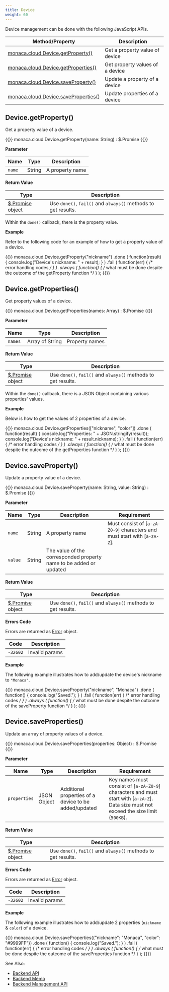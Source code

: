 ```yaml
---
title: Device
weight: 60
---
```


Device management can be done with the following JavaScript APIs.

Method/Property | Description
----------------|--------------------
[monaca.cloud.Device.getProperty()](#device-getproperty) | Get a property value of device
[monaca.cloud.Device.getProperties()](#device-getproperties) | Get property values of a device
[monaca.cloud.Device.saveProperty()](#device-saveproperty) | Update a property of a device
[monaca.cloud.Device.saveProperties()](#device-saveproperties) | Update properties of a device

## Device.getProperty()

Get a property value of a device.

{{<highlight javascript>}}
monaca.cloud.Device.getProperty(name: String) : $.Promise
{{</highlight>}}

**Parameter**

Name | Type | Description
-----|------|-------------
`name` | String | A property name

**Return Value**

Type | Description
-----|--------------------------
[$.Promise](../other/#promise) object | Use `done()`, `fail()` and `always()` methods to get results.

Within the `done()` callback, there is the property value.

**Example**

Refer to the following code for an example of how to get a property value of a device.

{{<highlight javascript>}}
monaca.cloud.Device.getProperty("nickname")
.done
(
    function(result)
    { console.log("Device's nickname: " + result); }
)
.fail
(
    function(err)
    { /* error handling codes */ }
)
.always
(
    function()
    { /* what must be done despite the outcome of the getProperty function */ }
);
{{</highlight>}}

## Device.getProperties()

Get property values of a device.

{{<highlight javascript>}}
monaca.cloud.Device.getProperties(names: Array) : $.Promise
{{</highlight>}}

**Parameter**

Name | Type | Description
-----|------|-------------
`names` | Array of String | Property names

**Return Value**

Type | Description
-----|--------------------------
[$.Promise](../other/#promise) object | Use `done()`, `fail()` and `always()` methods to get results.

Within the `done()` callback, there is a JSON Object containing various properties' values.

**Example**

Below is how to get the values of 2 properties of a device.

{{<highlight javascript>}}
monaca.cloud.Device.getProperties(["nickname", "color"])
.done
(
    function(result)
    {
        console.log("Properties: " + JSON.stringify(result));
        console.log("Device's nickname: " + result.nickname);
    }
)
.fail
(
    function(err)
    { /* error handling codes */ }
)
.always
(
    function()
    { /* what must be done despite the outcome of the getProperties function */ }
);
{{</highlight>}}

## Device.saveProperty()

Update a property value of a device.

{{<highlight javascript>}}
monaca.cloud.Device.saveProperty(name: String, value: String) : $.Promise
{{</highlight>}}

**Parameter**

Name | Type | Description | Requirement
-----|------|-------------|---------------------
`name` | String | A property name | Must consist of \[`a-zA-Z0-9`\] characters and must start with \[`a-zA-Z`\].
`value` | String | The value of the corresponded property name to be added or updated |

**Return Value**

Type | Description
-----|--------------------------
[$.Promise](../other/#promise) object | Use `done()`, `fail()` and `always()` methods to get results.

**Errors Code**

Errors are returned as [Error](../error) object.

Code | Description
-----|--------------------------
`-32602` |  Invalid params

**Example**

The following example illustrates how to add/update the device's nickname to `"Monaca"`.

{{<highlight javascript>}}
monaca.cloud.Device.saveProperty("nickname", "Monaca")
.done
(
    function()
    { console.log("Saved."); }
)
.fail
(
    function(err)
    { /* error handling codes */ }
)
.always
(
    function()
    { /* what must be done despite the outcome of the saveProperty function */ }
);
{{</highlight>}}

## Device.saveProperties()

Update an array of property values of a device.

{{<highlight javascript>}}
monaca.cloud.Device.saveProperties(properties: Object) : $.Promise
{{</highlight>}}

**Parameter**

Name | Type | Description | Requirement
-----|------|-------------|---------------------
`properties` | JSON Object | Additional properties of a device to be added/updated | Key names must consist of [`a-zA-Z0-9`] characters and must start with [`a-zA-Z`]. Data size must not exceed the size limit (`500KB`).

**Return Value**

Type | Description
-----|--------------------------
[$.Promise](../other/#promise) object | Use `done()`, `fail()` and `always()` methods to get results.

**Errors Code**

Errors are returned as [Error](../error) object.

Code | Description
-----|--------------------------
`-32602` |  Invalid params

**Example**

The following example illustrates how to add/update 2 properties (`nickname` & `color`) of a device.

{{<highlight javascript>}}
monaca.cloud.Device.saveProperties({"nickname": "Monaca", "color": "#9999FF"})
.done
(
    function()
    { console.log("Saved."); }
)
.fail
(
    function(err)
    { /* error handling codes */ }
)
.always
(
    function()
    { /* what must be done despite the outcome of the saveProperties function */ }
);
{{</highlight>}}

See Also: 

- [Backend API](../../cloud)
- [Backend Memo](/en/sampleapp/samples/backend_memo)
- [Backend Management API](../../cloud_management)

